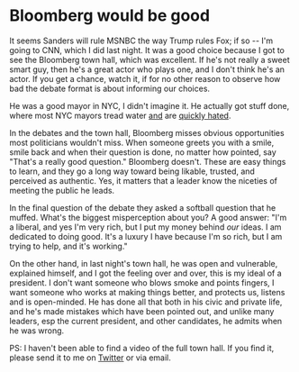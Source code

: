 # Bloomberg would be good
It seems Sanders will rule MSNBC the way Trump rules Fox; if so -- I'm going to CNN, which I did last night. It was a good choice because I got to see the Bloomberg town hall, which was excellent. If he's not really a sweet smart guy,  then he's a great actor who plays one, and I don't think he's an actor. If you get a chance, watch it, if for no other reason to observe how bad the debate format is about informing our choices.

He was a good mayor in NYC, I didn't imagine it. He actually got stuff done, where most NYC mayors tread water <a href="https://www.nydailynews.com/new-york/scores-nypd-cops-turn-backs-de-blasio-officer-funeral-article-1.3318292">and</a> are <a href="https://en.wikipedia.org/wiki/John_Lindsay#Mayoralty">quickly hated</a>. 

In the debates and the town hall, Bloomberg misses obvious opportunities most politicians wouldn't miss. When someone greets you with a smile, smile back and when their question is done, no matter how pointed, say "That's a really good question." Bloomberg doesn't. These are easy things to learn, and they go a long way toward being likable, trusted, and perceived as authentic. Yes, it matters that a leader know the niceties of meeting the public he leads.

In the final question of the debate they asked a softball question that he muffed. What's the biggest misperception about you? A good answer: "I'm a liberal, and yes I'm very rich, but I put my money behind <i>our</i> ideas. I am dedicated to doing good. It's a luxury I have because I'm so rich, but I am trying to help, and it's working."

On the other hand, in last night's town hall, he was open and vulnerable, explained himself, and I got the feeling over and over, this is my ideal of a president. I don't want someone who blows smoke and points fingers, I want someone who works at making things better, and protects us, listens and is open-minded. He has done all that both in his civic and private life, and he's made mistakes which have been pointed out, and unlike many leaders, esp the current president, and other candidates, he admits when he was wrong. 

PS: I haven't been able to find a video of the full town hall. If you find it, please send it to me on <a href="https://twitter.com/davewiner/status/1233055642610479106">Twitter</a> or via email.

